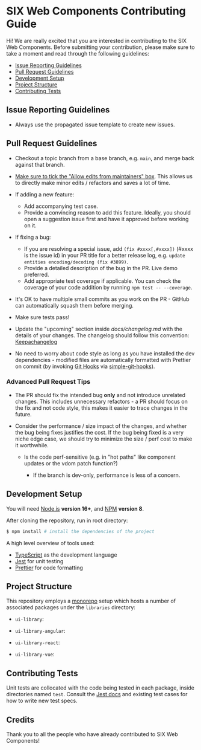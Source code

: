 # SIX Web Components Contributing Guide

Hi! We are really excited that you are interested in contributing to the SIX Web Components. Before
submitting your contribution, please make sure to take a moment and read through the following
guidelines:

- [Issue Reporting Guidelines](#issue-reporting-guidelines)
- [Pull Request Guidelines](#pull-request-guidelines)
- [Development Setup](#development-setup)
- [Project Structure](#project-structure)
- [Contributing Tests](#contributing-tests)

## Issue Reporting Guidelines

- Always use the propagated issue template to create new issues.

## Pull Request Guidelines

- Checkout a topic branch from a base branch, e.g. `main`, and merge back against that branch.

- [Make sure to tick the "Allow edits from maintainers" box](https://docs.github.com/en/pull-requests/collaborating-with-pull-requests/working-with-forks/allowing-changes-to-a-pull-request-branch-created-from-a-fork).
  This allows us to directly make minor edits / refactors and saves a lot of time.

- If adding a new feature:

  - Add accompanying test case.
  - Provide a convincing reason to add this feature. Ideally, you should open a suggestion issue
    first and have it approved before working on it.

- If fixing a bug:

  - If you are resolving a special issue, add `(fix #xxxx[,#xxxx])` (#xxxx is the issue id) in your
    PR title for a better release log, e.g. `update entities encoding/decoding (fix #3899)`.
  - Provide a detailed description of the bug in the PR. Live demo preferred.
  - Add appropriate test coverage if applicable. You can check the coverage of your code addition by
    running `npm test -- --coverage`.

- It's OK to have multiple small commits as you work on the PR - GitHub can automatically squash
  them before merging.

- Make sure tests pass!

- Update the "upcoming" section inside _docs/changelog.md_ with the details of your changes. The
  changelog should follow this convention: [Keepachangelog](https://keepachangelog.com/en/1.1.0/)

- No need to worry about code style as long as you have installed the dev dependencies - modified
  files are automatically formatted with Prettier on commit (by invoking
  [Git Hooks](https://git-scm.com/docs/githooks) via
  [simple-git-hooks](https://github.com/toplenboren/simple-git-hooks)).

### Advanced Pull Request Tips

- The PR should fix the intended bug **only** and not introduce unrelated changes. This includes
  unnecessary refactors - a PR should focus on the fix and not code style, this makes it easier to
  trace changes in the future.

- Consider the performance / size impact of the changes, and whether the bug being fixes justifies
  the cost. If the bug being fixed is a very niche edge case, we should try to minimize the size /
  perf cost to make it worthwhile.

  - Is the code perf-sensitive (e.g. in "hot paths" like component updates or the vdom patch
    function?)

    - If the branch is dev-only, performance is less of a concern.

## Development Setup

You will need [Node.js](https://nodejs.org) **version 16+**, and
[NPM](https://www.npmjs.com/package/npm) **version 8**.

After cloning the repository, run in root directory:

```bash
$ npm install # install the dependencies of the project
```

A high level overview of tools used:

- [TypeScript](https://www.typescriptlang.org/) as the development language
- [Jest](https://jestjs.io/) for unit testing
- [Prettier](https://prettier.io/) for code formatting

## Project Structure

This repository employs a [monorepo](https://en.wikipedia.org/wiki/Monorepo) setup which hosts a
number of associated packages under the `libraries` directory:

- `ui-library`: <tbd>

- `ui-library-angular`: <tbd>

- `ui-library-react`: <tbd>

- `ui-library-vue`: <tbd>

## Contributing Tests

Unit tests are collocated with the code being tested in each package, inside directories named
`test`. Consult the [Jest docs](https://jestjs.io/docs/en/using-matchers) and existing test cases
for how to write new test specs.

## Credits

Thank you to all the people who have already contributed to SIX Web Components!

<a href="https://github.com/six-group/six-webcomponents/graphs/contributors"></a>
